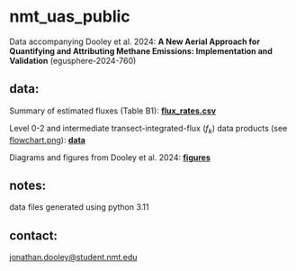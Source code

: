 # nmt_uas_public

Data accompanying Dooley et al. 2024:
__A New Aerial Approach for Quantifying and Attributing Methane Emissions: Implementation and Validation__
(egusphere-2024-760)

## data:

Summary of estimated fluxes (Table B1): [**flux_rates.csv**](flux_rates.csv)

Level 0-2 and intermediate transect-integrated-flux ($f_{k}$) data products (see [flowchart.png](flowchart.png)): [**data**](data/)

Diagrams and figures from Dooley et al. 2024: [**figures**](figures/)


## notes:

data files generated using python 3.11


## contact:

jonathan.dooley@student.nmt.edu
